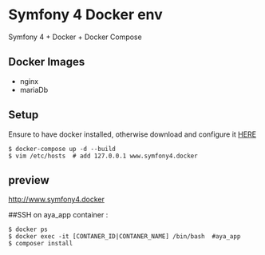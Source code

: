 # Symfony 4 Docker env

Symfony 4 + Docker + Docker Compose

## Docker Images
* nginx
* mariaDb

## Setup
Ensure to have docker installed, otherwise download and configure it [HERE](https://docs.docker.com/engine/installation/)

```
$ docker-compose up -d --build
$ vim /etc/hosts  # add 127.0.0.1 www.symfony4.docker
```

## preview
http://www.symfony4.docker

##SSH on aya_app container :

```
$ docker ps
$ docker exec -it [CONTANER_ID|CONTANER_NAME] /bin/bash  #aya_app
$ composer install
```


